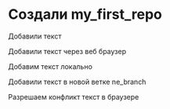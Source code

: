 ﻿# Создали my_first_repo

Добавили текст

Добавили текст через веб браузер


Добавим текст локально

Добавили текст в новой ветке ne_branch

Разрешаем конфликт текст в браузере
